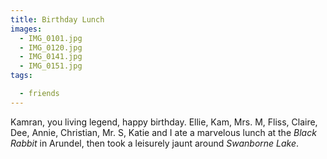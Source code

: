 ```yaml
---
title: Birthday Lunch
images:
  - IMG_0101.jpg
  - IMG_0120.jpg
  - IMG_0141.jpg
  - IMG_0151.jpg
tags:

  - friends
---
```

Kamran, you living legend, happy birthday. Ellie, Kam, Mrs. M, Fliss, Claire, Dee, Annie, Christian, Mr. S, Katie and I ate a marvelous lunch at the _Black Rabbit_ in Arundel, then took a leisurely jaunt around _Swanborne Lake_. 